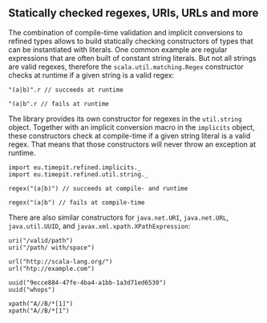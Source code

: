 ## Statically checked regexes, URIs, URLs and more

The combination of compile-time validation and implicit conversions to
refined types allows to build statically checking constructors of types
that can be instantiated with literals. One common example are regular
expressions that are often built of constant string literals. But not
all strings are valid regexes, therefore the `scala.util.matching.Regex`
constructor checks at runtime if a given string is a valid regex:

```tut:nofail
"(a|b)".r // succeeds at runtime

"(a|b".r // fails at runtime
```

The library provides its own constructor for regexes in the `util.string`
object. Together with an implicit conversion macro in the `implicits`
object, these constructors check at compile-time if a given string literal
is a valid regex. That means that those constructors will never throw an
exception at runtime.

```tut:silent
import eu.timepit.refined.implicits._
import eu.timepit.refined.util.string._
```
```tut:nofail
regex("(a|b)") // succeeds at compile- and runtime

regex("(a|b") // fails at compile-time
```

There are also similar constructors for `java.net.URI`, `java.net.URL`,
`java.util.UUID`, and `javax.xml.xpath.XPathExpression`:
```tut:nofail
uri("/valid/path")
uri("/path/ with/space")

url("http://scala-lang.org/")
url("htp://example.com")

uuid("9ecce884-47fe-4ba4-a1bb-1a3d71ed6530")
uuid("whops")

xpath("A//B/*[1]")
xpath("A//B/*[1")
```
